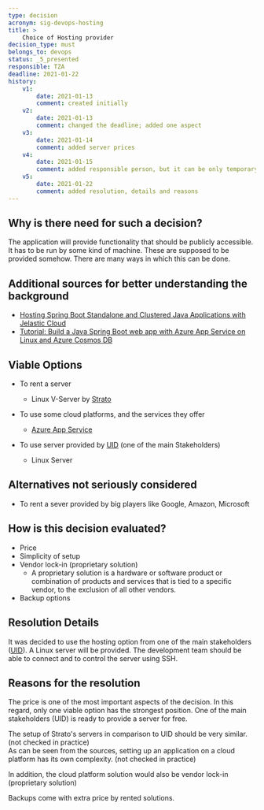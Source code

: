 ```yaml
---
type: decision
acronym: sig-devops-hosting
title: >
    Choice of Hosting provider
decision_type: must
belongs_to: devops
status: _5_presented
responsible: TZA
deadline: 2021-01-22
history:
    v1:
        date: 2021-01-13
        comment: created initially
    v2:
        date: 2021-01-13
        comment: changed the deadline; added one aspect
    v3:
        date: 2021-01-14
        comment: added server prices
    v4:
        date: 2021-01-15
        comment: added responsible person, but it can be only temporary; added "Why-reasons", viable options and evaluation points
    v5:
        date: 2021-01-22
        comment: added resolution, details and reasons
---
```


## Why is there need for such a decision?

The application will provide functionality that should be publicly accessible.
It has to be run by some kind of machine.
These are supposed to be provided somehow.
There are many ways in which this can be done.

## Additional sources for better understanding the background
* [Hosting Spring Boot Standalone and Clustered Java Applications with Jelastic Cloud](https://jelastic.com/blog/hosting-spring-boot-java-applications/)
* [Tutorial: Build a Java Spring Boot web app with Azure App Service on Linux and Azure Cosmos DB](https://docs.microsoft.com/en-us/azure/app-service/tutorial-java-spring-cosmosdb)

## Viable Options

* To rent a server
    * Linux V-Server by [Strato](https://www.strato.de/server/linux-vserver/)
    

* To use some cloud platforms, and the services they offer 
    * [Azure App Service](https://docs.microsoft.com/en-us/azure/app-service/overview-hosting-plans)

    
* To use server provided by [UID](https://www.uid.com) (one of the main Stakeholders)
    * Linux Server


## Alternatives not seriously considered

* To rent a sever provided by big players like Google, Amazon, Microsoft

## How is this decision evaluated?

* Price
* Simplicity of setup
* Vendor lock-in (proprietary solution)
    * A proprietary solution is a hardware or software product or combination of products and services that is tied to a specific vendor, to the exclusion of all other vendors.
* Backup options
 
## Resolution Details

It was decided to use the hosting option from one of the main stakeholders ([UID](https://www.uid.com)).
A Linux server will be provided. The development team should be able to connect and to control the server using SSH.

## Reasons for the resolution

The price is one of the most important aspects of the decision.
In this regard, only one viable option has the strongest position.
One of the main stakeholders (UID) is ready to provide a server for free.

The setup of Strato's servers in comparison to UID should be very similar. (not checked in practice)\
As can be seen from the sources, setting up an application on a cloud platform has its own complexity. (not checked in practice)

In addition, the cloud platform solution would also be vendor lock-in (proprietary solution)

Backups come with extra price by rented solutions.
